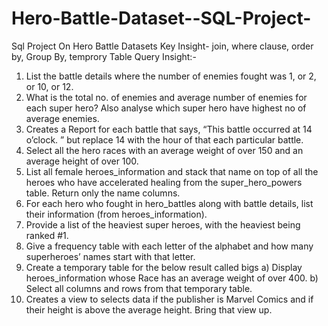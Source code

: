 # Hero-Battle-Dataset--SQL-Project-
Sql Project On Hero Battle Datasets Key Insight-  join, where clause, order by, Group By, temprory Table 
Query Insight:-
1)	List the battle details where the number of enemies fought was 1, or 2, or 10, or 12.
2)	What is the total no. of enemies and average number of enemies for each super hero? Also analyse which super hero have highest no of average enemies.
3)	Creates a Report for each battle that says, “This battle occurred at 14 o’clock. ” but replace 14 with the hour of that each particular battle. 
4)	Select all the hero races with an average weight of over 150 and an average height of over 100. 
5)	List all female heroes_information and stack that name on top of all the heroes who have accelerated healing from the super_hero_powers table. Return only the name columns.
6)	For each hero who fought in hero_battles along with battle details, list their information (from heroes_information). 
7)	Provide a list of the heaviest super heroes, with the heaviest being ranked #1. 
8)	Give a frequency table with each letter of the alphabet and how many superheroes’ names start with that letter. 
9)	Create a temporary table for the below result called bigs
a)	Display heroes_information whose Race has an average weight of over 400.
b)	Select all columns and rows from that temporary table.
10)	 Creates a view to selects data if the publisher is Marvel Comics and if their height is above the average height.
Bring that view up.

